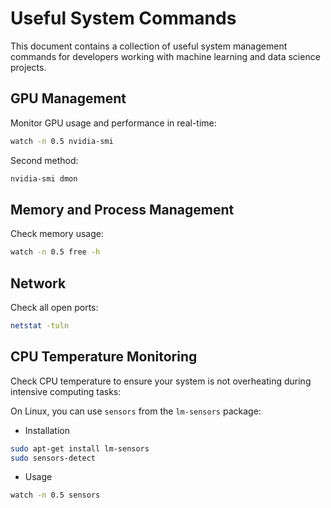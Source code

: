 # Useful System Commands

This document contains a collection of useful system management commands for developers working with machine learning and data science projects.

## GPU Management
Monitor GPU usage and performance in real-time:
```bash
watch -n 0.5 nvidia-smi
```

Second method:
```bash
nvidia-smi dmon
```

## Memory and Process Management
Check memory usage:
```bash
watch -n 0.5 free -h
```

## Network
Check all open ports:
```bash
netstat -tuln
```

## CPU Temperature Monitoring
Check CPU temperature to ensure your system is not overheating during intensive computing tasks:

On Linux, you can use `sensors` from the `lm-sensors` package:
* Installation
```bash
sudo apt-get install lm-sensors
sudo sensors-detect
```
* Usage
```bash
watch -n 0.5 sensors
```
